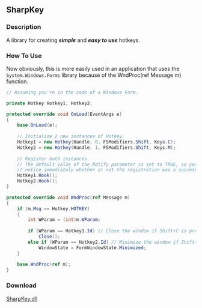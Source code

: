 ## SharpKey
### Description
A library for creating ***simple*** and ***easy to use*** hotkeys.

### How To Use
Now obviously, this is more easily used in an application that uses the `System.Windows.Forms` library because of the WndProc(ref Message m) function.
```csharp
// Assuming you're in the code of a Windows Form.

private Hotkey Hotkey1, Hotkey2;

protected override void OnLoad(EventArgs e)
{
    base.OnLoad(e);
    
    // Initialize 2 new instances of Hotkey.
    Hotkey1 = new Hotkey(Handle, 0, FSModifiers.Shift, Keys.C);
    Hotkey2 = new Hotkey(Handle, 1, FSModifiers.Shift, Keys.M);
    
    // Register both instances.
    // The default value of the Notify parameter is set to TRUE, so you'll
    // notice immediately whether or not the registration was a success.
    Hotkey1.Hook();
    Hotkey2.Hook();
}

protected override void WndProc(ref Message m)
{
    if (m.Msg == Hotkey.HOTKEY)
    {
        int WParam = (int)m.WParam;
        
        if (WParam == Hotkey1.Id) // Close the window if Shift+C is pressed.
            Close();
        else if (WParam == Hotkey2.Id) // Minimize the window if Shift+M is pressed.
            WindowState = FormWindowState.Minimized;
    }
    
    base.WndProc(ref m);
}
```

### Download
[SharpKey.dll](https://github.com/Lexz-08/SharpKey/releases/download/sharpkey/SharpKey.dll)
